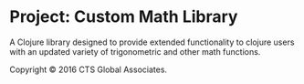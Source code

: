 # Project: Custom Math Library

A Clojure library designed to provide extended functionality to clojure users with an updated variety of trigonometric and other math functions.

Copyright © 2016 CTS Global Associates.
